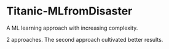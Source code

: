 # Titanic-MLfromDisaster
A ML learning approach with increasing complexity.

2 approaches. The second approach cultivated better results.
